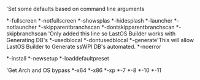 'Set some defaults based on command line arguments

*-fullscreen
*-notfullscreen
*-showsplas
*-hidesplash
*-launcher
*-notlauncher
*-skipparentbranchscan
*-dontskipparentbranchscan
*-skipbranchscan 'Only added this line so LastOS Builder works with Generating DB's
*-usedblocal
*-dontusedblocal
*-generate'This will allow LastOS Builder to Generate ssWPI DB's automated.
*-noerror
  
*-install
*-newsetup
*-loaddefaultpreset
  
  'Get Arch and OS bypass
*-x64
*-x86
*-xp
*-7
*-8
*-10
*-11